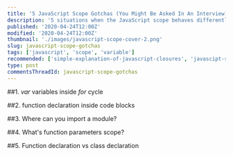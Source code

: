 ```yaml
---
title: '5 JavaScript Scope Gotchas (You Might Be Asked In An Interview)'
description: '5 situations when the JavaScript scope behaves differently than you expect.'
published: '2020-04-24T12:00Z'
modified: '2020-04-24T12:00Z'
thumbnail: './images/javascript-scope-cover-2.png'
slug: javascript-scope-gotchas
tags: ['javascript', 'scope', 'variable']
recommended: ['simple-explanation-of-javascript-closures', 'javascipt-scope']
type: post
commentsThreadId: javascript-scope-gotchas
---
```


##1. *var* variables inside *for* cycle

##2. function declaration inside code blocks

##3. Where can you import a module?

##4. What's function parameters scope?

##5. Function declaration vs class declaration


